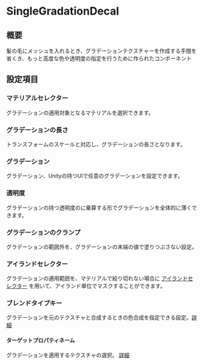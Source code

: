 # SingleGradationDecal

## 概要

髪の毛にメッシュを入れるとき、グラデーションテクスチャーを作成する手間を省くき、もっと高度な色や透明度の指定を行うために作られたコンポーネント

## 設定項目

### マテリアルセレクター

グラデーションの適用対象となるマテリアルを選択できます。

### グラデーションの長さ

トランスフォームのスケールと対応し、グラデーションの長さとなります。

### グラデーション

グラデーション、Unityの持つUIで任意のグラデーションを設定できます。

### 透明度

グラデーションの持つ透明度のに乗算する形でグラデーションを全体的に薄くできます。

### グラデーションのクランプ

グラデーションの範囲外を、グラデーションの末端の値で塗りつぶさない設定。

### アイランドセレクター

グラデーションの適用範囲を、マテリアルで絞り切れない場合に [アイランドセレクター](/docs/Reference/IslandSelector) を用いて、アイランド単位でマスクすることができます。

### ブレンドタイプキー

グラデーションを元のテクスチャと合成するときの色合成を指定できる設定。[詳細](/docs/Reference/Common/BlendTypeKey)

#### ターゲットプロパティネーム

グラデーションを適用するテクスチャの選択。 [詳細](/docs/Reference/Common/TargetPropertyName.md)
